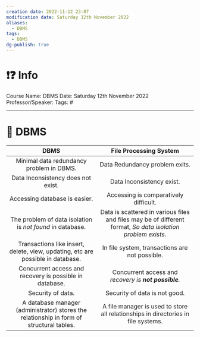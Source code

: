 ```yaml
---
creation date: 2022-11-12 23:07
modification date: Saturday 12th November 2022
aliases:
  - DBMS
tags:
  - DBMS
dg-publish: true
---
```

# ❗❓ Info
Course Name: DBMS
Date: Saturday 12th November 2022
Professor/Speaker: 
Tags: #

---
# 📑 DBMS

|                                         **DBMS**                                         |                                          **File Processing System**                                          |
|:----------------------------------------------------------------------------------------:|:------------------------------------------------------------------------------------------------------------:|
|                         Minimal data redundancy problem in DBMS.                         |                                        Data Redundancy problem exits.                                        |
|                            Data Inconsistency does not exist.                            |                                          Data Inconsistency exist.                                           |
|                              Accessing database is easier.                               |                                    Accessing is comparatively difficult.                                     |
|                The problem of data isolation is _not found_ in database.                 | Data is scattered in various files and files may be of different format, _So data isolation problem exists_. |
|     Transactions like insert, delete, view, updating, etc are possible in database.      |                                In file system, transactions are not possible.                                |
|                 Concurrent access and recovery is possible in database.                  |                            Concurrent access and _recovery is **not possible**._                             |
|                                    Security of data.                                     |                                        Security of data is not good.                                         |
| A database manager (administrator) stores the relationship in form of structural tables. |              A file manager is used to store all relationships in directories in file systems.               |

